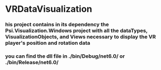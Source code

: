 # VRDataVisualization
### his project contains in its dependency the Psi.Visualization.Windows project with all the dataTypes, VisualizationObjects, and Views necessary to display the VR player's position and rotation data

### you can find the dll file in ./bin/Debug/net6.0/ or ./bin/Release/net6.0/
